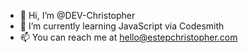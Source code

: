 - 👋 Hi, I’m @DEV-Christopher
- 🌱 I’m currently learning JavaScript via Codesmith
- 📫 You can reach me at hello@estepchristopher.com

<!---
DEV-Christopher/DEV-Christopher is a ✨ special ✨ repository because its `README.md` (this file) appears on your GitHub profile.
You can click the Preview link to take a look at your changes.
--->
